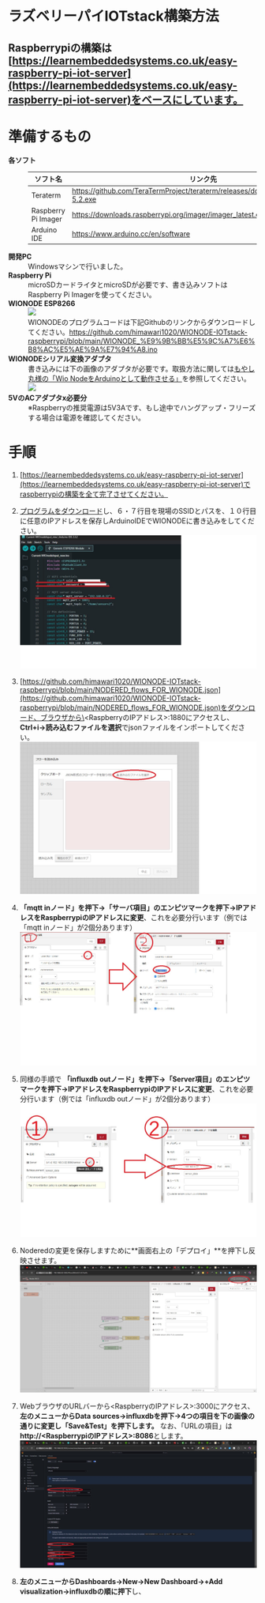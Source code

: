 # ラズベリーパイIOTstack構築方法
## Raspberrypiの構築は[https://learnembeddedsystems.co.uk/easy-raspberry-pi-iot-server](https://learnembeddedsystems.co.uk/easy-raspberry-pi-iot-server)をベースにしています。

# 準備するもの
<dl>
    <dt><strong>各ソフト</strong></dt>
    <dd>
    <table>
    <thead>
        <tr>
        <th>ソフト名</th> <th>リンク先</th>
        </tr>
    </thead>
    <tr>
        <td> Teraterm </td> <td><a href="https://github.com/TeraTermProject/teraterm/releases/download/v5.2/teraterm-5.2.exe">https://github.com/TeraTermProject/teraterm/releases/download/v5.2/teraterm-5.2.exe</a></td>
    </tr>
    <tr>
        <td> Raspberry Pi Imager </td> <td><a href="https://downloads.raspberrypi.org/imager/imager_latest.exe">https://downloads.raspberrypi.org/imager/imager_latest.exe</a></td>
    </tr>
    <tr>
        <td> Arduino IDE </td> <td><a href="https://www.arduino.cc/en/software">https://www.arduino.cc/en/software</a></td>
    </tr>
    </table>
    </dd>
    <dt><strong>開発PC</strong></dt>
    <dd>Windowsマシンで行いました。</dd>
    <dt><strong>Raspberry Pi</strong></dt>
    <dd>microSDカードライタとmicroSDが必要です、書き込みソフトはRaspberry Pi Imagerを使ってください。</dd>
    <dt><strong>WIONODE ESP8266</strong></dt>
    <dd><img width=350 src="https://github.com/himawari1020/WIONODE-IOTstack-raspberrypi/blob/main/src/img/003_%E8%B3%87%E6%96%99.jpg?raw=true"><br>WIONODEのプログラムコードは下記Githubのリンクからダウンロードしてください。<a href="https://github.com/himawari1020/WIONODE-IOTstack-raspberrypi/blob/main/WIONODE_%E9%9B%BB%E5%9C%A7%E6%B8%AC%E5%AE%9A%E7%94%A8.ino">https://github.com/himawari1020/WIONODE-IOTstack-raspberrypi/blob/main/WIONODE_%E9%9B%BB%E5%9C%A7%E6%B8%AC%E5%AE%9A%E7%94%A8.ino</a></dd>
    <dt><strong>WIONODEシリアル変換アダプタ</strong></dt>
    <dd>書き込みには下の画像のアダプタが必要です。取扱方法に関しては<a href="https://dev-moyashi.hatenablog.com/entry/2016/09/08/185933">もやし丸様の「Wio NodeをArduinoとして動作させる」</a>を参照してください。<br><img width=350 src="https://github.com/himawari1020/WIONODE-IOTstack-raspberrypi/blob/main/src/img/002_%E8%B3%87%E6%96%99.jpg?raw=true"></dd>
    <dt><strong>5VのACアダプタx必要分</strong></dt>
    <dd>※Raspberryの推奨電源は5V3Aです、もし途中でハングアップ・フリーズする場合は電源を確認してください。</dd>
</dl>

# 手順

1. [https://learnembeddedsystems.co.uk/easy-raspberry-pi-iot-server](https://learnembeddedsystems.co.uk/easy-raspberry-pi-iot-server)でraspberrypiの構築を全て完了させてください。

2. [プログラムをダウンロード](https://github.com/himawari1020/WIONODE-IOTstack-raspberrypi/blob/main/WIONODE_%E9%9B%BB%E5%9C%A7%E6%B8%AC%E5%AE%9A%E7%94%A8.ino)し、６・７行目を現場のSSIDとパスを、１０行目に任意のIPアドレスを保存しArduinoIDEでWIONODEに書き込みをしてください。<br>![手順2](https://github.com/himawari1020/WIONODE-IOTstack-raspberrypi/blob/main/src/img/004_%E6%89%8B%E9%A0%86.jpg?raw=true)

3. [https://github.com/himawari1020/WIONODE-IOTstack-raspberrypi/blob/main/NODERED_flows_FOR_WIONODE.json](https://github.com/himawari1020/WIONODE-IOTstack-raspberrypi/blob/main/NODERED_flows_FOR_WIONODE.json)をダウンロード、ブラウザから\<RaspberryのIPアドレス\>:1880にアクセスし、**Ctrl+i→読み込むファイルを選択**でjsonファイルをインポートしてください。<br>![手順1](https://github.com/himawari1020/WIONODE-IOTstack-raspberrypi/blob/main/src/img/001_%E6%89%8B%E9%A0%86.jpg?raw=true)

4. **「mqtt inノード」を押下→「サーバ項目」のエンピツマークを押下→IPアドレスをRaspberrypiのIPアドレスに変更**、これを必要分行います（例では「mqtt inノード」が2個分あります）<br>![手順2](https://github.com/himawari1020/WIONODE-IOTstack-raspberrypi/blob/main/src/img/005_%E6%89%8B%E9%A0%86.jpg?raw=true)

5. 同様の手順で **「influxdb outノード」を押下→「Server項目」のエンピツマークを押下→IPアドレスをRaspberrypiのIPアドレスに変更**、これを必要分行います（例では「influxdb outノード」が2個分あります）<br>![手順3](https://github.com/himawari1020/WIONODE-IOTstack-raspberrypi/blob/main/src/img/006_%E6%89%8B%E9%A0%86.jpg?raw=true)

6. Noderedの変更を保存しますために**画面右上の「デプロイ」**を押下し反映させます。<br>![手順4](https://github.com/himawari1020/WIONODE-IOTstack-raspberrypi/blob/main/src/img/007_%E6%89%8B%E9%A0%86.jpg?raw=true)

7. WebブラウザのURLバーから\<RaspberryのIPアドレス\>:3000にアクセス、**左のメニューからData sources→influxdbを押下→4つの項目を下の画像の通りに変更し「Save&Test」を押下します。** なお、「URLの項目」は**http://\<RaspberrypiのIPアドレス\>:8086**とします。<br>![手順5](https://github.com/himawari1020/WIONODE-IOTstack-raspberrypi/blob/main/src/img/010_%E6%89%8B%E9%A0%86.jpg?raw=true)

8. **左のメニューからDashboards→New→New Dashboard→+Add visualization→influxdbの順に押下**し、